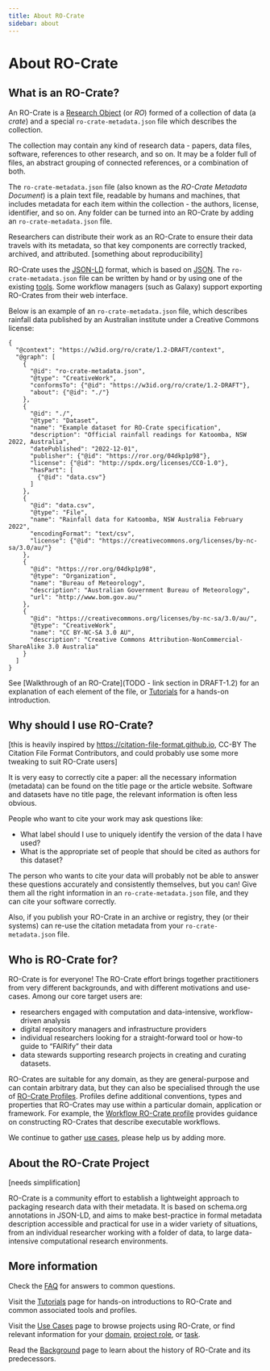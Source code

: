 ```yaml
---
title: About RO-Crate
sidebar: about
---
```


# About RO-Crate

## What is an RO-Crate?

An RO-Crate is a [Research Object](./background.md#research-object-background) (or _RO_) formed of a collection of data (a _crate_) and a special `ro-crate-metadata.json` file which describes the collection.

The collection may contain any kind of research data - papers, data files, software, references to other research, and so on. It may be a folder full of files, an abstract grouping of connected references, or a combination of both.

The `ro-crate-metadata.json` file (also known as the _RO-Crate Metadata Document_) is a plain text file, readable by humans and machines, that includes metadata for each item within the collection - the authors, license, identifier, and so on. Any folder can be turned into an RO-Crate by adding an `ro-crate-metadata.json` file.

Researchers can distribute their work as an RO-Crate to ensure their data travels with its metadata, so that key components are correctly tracked, archived, and attributed. [something about reproducibility]

RO-Crate uses the [JSON-LD](https://json-ld.org) format, which is based on [JSON](https://www.json.org/json-en.html). The `ro-crate-metadata.json` file can be written by hand or by using one of the existing [tools](./pages/tools.md). Some workflow managers (such as Galaxy) support exporting RO-Crates from their web interface.

Below is an example of an `ro-crate-metadata.json` file, which describes rainfall data published by an Australian institute under a Creative Commons license:

```
{
  "@context": "https://w3id.org/ro/crate/1.2-DRAFT/context",
  "@graph": [
    {
      "@id": "ro-crate-metadata.json",
      "@type": "CreativeWork",
      "conformsTo": {"@id": "https://w3id.org/ro/crate/1.2-DRAFT"},
      "about": {"@id": "./"}
    },
    {
      "@id": "./",
      "@type": "Dataset",
      "name": "Example dataset for RO-Crate specification",
      "description": "Official rainfall readings for Katoomba, NSW 2022, Australia",
      "datePublished": "2022-12-01",
      "publisher": {"@id": "https://ror.org/04dkp1p98"},
      "license": {"@id": "http://spdx.org/licenses/CC0-1.0"},
      "hasPart": [
        {"@id": "data.csv"}
      ]
    },
    {
      "@id": "data.csv",
      "@type": "File",
      "name": "Rainfall data for Katoomba, NSW Australia February 2022",
      "encodingFormat": "text/csv",
      "license": {"@id": "https://creativecommons.org/licenses/by-nc-sa/3.0/au/"}
    },
    {
      "@id": "https://ror.org/04dkp1p98",
      "@type": "Organization",
      "name": "Bureau of Meteorology",
      "description": "Australian Government Bureau of Meteorology",
      "url": "http://www.bom.gov.au/"
    },
    {
      "@id": "https://creativecommons.org/licenses/by-nc-sa/3.0/au/",
      "@type": "CreativeWork",
      "name": "CC BY-NC-SA 3.0 AU",
      "description": "Creative Commons Attribution-NonCommercial-ShareAlike 3.0 Australia"
    }
  ]
}
```

See [Walkthrough of an RO-Crate](TODO - link section in DRAFT-1.2) for an explanation of each element of the file, or [Tutorials](TODO) for a hands-on introduction.

## Why should I use RO-Crate?

[this is heavily inspired by https://citation-file-format.github.io, CC-BY The Citation File Format Contributors, and could probably use some more tweaking to suit RO-Crate users]

It is very easy to correctly cite a paper: all the necessary information (metadata) can be found on the title page or the article website. Software and datasets have no title page, the relevant information is often less obvious.

People who want to cite your work may ask questions like:

* What label should I use to uniquely identify the version of the data I have used?
* What is the appropriate set of people that should be cited as authors for this dataset?

The person who wants to cite your data will probably not be able to answer these questions accurately and consistently themselves, but you can! Give them all the right information in an `ro-crate-metadata.json` file, and they can cite your software correctly.

Also, if you publish your RO-Crate in an archive or registry, they (or their systems) can re-use the citation metadata from your `ro-crate-metadata.json` file.

## Who is RO-Crate for?

RO-Crate is for everyone! The RO-Crate effort brings together practitioners from very different backgrounds, and with different motivations and use-cases. Among our core target users are:

* researchers engaged with computation and data-intensive, workflow-driven analysis
* digital repository managers and infrastructure providers
* individual researchers looking for a straight-forward tool or how-to guide to “FAIRify” their data
* data stewards supporting research projects in creating and curating datasets.

RO-Crates are suitable for any domain, as they are general-purpose and can contain arbitrary data, but they can also be specialised through the use of [RO-Crate Profiles](TODO). Profiles define additional conventions, types and properties that RO-Crates may use within a particular domain, application or framework. For example, the [Workflow RO-Crate profile]() provides guidance on constructing RO-Crates that describe executable workflows.

We continue to gather [use cases](./pages/use_cases.md), please help us by adding more.

## About the RO-Crate Project

[needs simplification]

RO-Crate is a community effort to establish a lightweight approach to packaging research data with their metadata. It is based on schema.org annotations in JSON-LD, and aims to make best-practice in formal metadata description accessible and practical for use in a wider variety of situations, from an individual researcher working with a folder of data, to large data-intensive computational research environments.

## More information

Check the [FAQ](./pages/faq.html) for answers to common questions.

Visit the [Tutorials](TODO) page for hands-on introductions to RO-Crate and common associated tools and profiles.

Visit the [Use Cases](./pages/use_cases.md) page to browse projects using RO-Crate, or find relevant information for your [domain](./pages/domains.md), [project role](./pages/roles.md), or [task](./pages/tasks.md).

Read the [Background](./background.md) page to learn about the history of RO-Crate and its predecessors.
